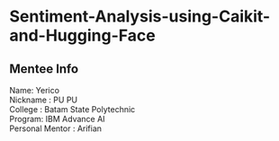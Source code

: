 # Sentiment-Analysis-using-Caikit-and-Hugging-Face

## Mentee Info
Name: Yerico\
Nickname : PU PU \
College : Batam State Polytechnic\
Program: IBM Advance AI\
Personal Mentor : Arifian
